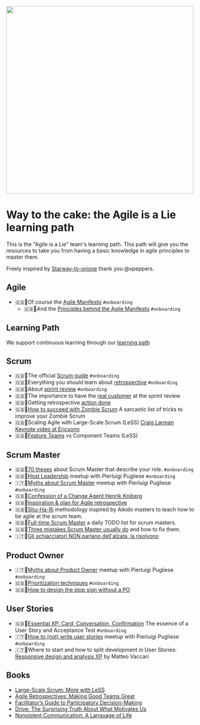 
<img src="logo/agileisalie.jpg" width="500">

# Way to the cake: the Agile is a Lie learning path
This is the "Agile is a Lie" team's learning path.
This path will give you the resources to take you from having a basic knowledge in agile principles to master them.

Freely inspired by [Starway-to-orione](https://github.com/xpeppers/starway-to-orione) thank you @xpeppers.

## Agile
* 🇬🇧📃Of course the [Agile Manifesto](https://agilemanifesto.org/) ```#onboarding```
  * 🇬🇧📃And the [Principles behind the Agile Manifesto](https://agilemanifesto.org/principles.html) ```#onboarding```

## Learning Path
We support continuous learning through our [learning path](learning-path.md)

## Scrum
* 🇬🇧📃The official [Scrum guide](https://www.scrumguides.org/scrum-guide.html) ```#onboarding```
* 🇬🇧📃Everything you should learn about [retrospective](https://retromat.org/blog/getting-started-with-retrospectives/) ```#onboarding```
* 🇬🇧📃About [sprint review](https://medium.com/@anca_51481/12-things-you-must-know-about-the-sprint-review-e57cfea4da3d) ```#onboarding```
* 🇬🇧📃The importance to have the [real customer](https://medium.com/serious-scrum/scrum-teams-need-to-know-their-real-customers-ec52cf71c717) at the sprint review
* 🇬🇧📃Getting retrospective [action done](https://www.benlinders.com/2015/getting-retrospective-actions-done/)
* 🇬🇧📃[How to succeed with Zombie Scrum](https://medium.com/the-liberators/how-to-succeed-with-zombie-scrum-aa0444f806e5) A sarcastic list of tricks to improve your Zombie Scrum
* 🇬🇧🎥Scaling Agile with Large-Scale Scrum (LeSS) [Craig Larman Keynote video at Ericsonn](https://www.youtube.com/watch?v=Gw1lLt18KzE&ab_channel=CraigLarman)
* 🇬🇧📃[Feature Teams](https://less.works/less/structure/feature-teams) vs Component Teams (LeSS)

## Scrum Master
* 🇬🇧📃[70 theses](https://age-of-product.com/70-scrum-master-theses/) about Scrum Master that describe your role. ```#onboarding```
* 🇬🇧🎥[Host Leadership](https://vimeo.com/422134332) meetup with Pierluigi Pugliese ```#onboarding```
* 🇮🇹🎥[Myths about Scrum Master](https://vimeo.com/414450263) meetup with Pierluigi Pugliese   ```#onboarding```
* 🇬🇧🎥[Confession of a Change Agent Henrik Kniberg](https://www.youtube.com/watch?v=c1W6U2duXdI&ab_channel=ScrumUkraine)
* 🇬🇧📃[Inspiration & plan for Agile retrospective](https://retromat.org/en/)
* 🇬🇧📃[Shu-Ha-Ri](https://www.scrum.org/resources/blog/shu-ha-ri-professional-coaching) methodology inspired by Aikido masters to teach how to be agile at the scrum team.
* 🇬🇧📃[Full-time Scrum Master](https://scrummasterchecklist.org/pdf/ScrumMaster_Checklist_12_unbranded.pdf) a daily TODO list for scrum masters.
* 🇬🇧📃[Three mistakes Scrum Master usually do](https://www.mountaingoatsoftware.com/blog/three-mistakes-scrum-masters-make-and-how-to-correct-them) and how to fix them.
* 🇮🇹🎥[Gli schiacciatori NON parlano dell'alzata, la risolvono](https://www.youtube.com/watch?v=5RXX-PiifXY)

## Product Owner
* 🇮🇹🎥[Myths about Product Owner](https://vimeo.com/414450686) meetup with Pierluigi Pugliese   ```#onboarding```
* 🇬🇧📃[Prioritization techniques](https://www.career.pm/briefings/product-prioritization-techniques)   ```#onboarding```
* 🇬🇧🎥[How to design the stop sign without a PO](https://youtu.be/Wac3aGn5twc)

## User Stories
* 🇬🇧📃[Essential XP: Card, Conversation, Confirmation](https://ronjeffries.com/xprog/articles/expcardconversationconfirmation/) The essence of a User Story and Acceptance Test ```#onboarding```
* 🇮🇹🎥[How to (not) write user stories](https://vimeo.com/563655496) meetup with Pierluigi Pugliese   ```#onboarding```
* 🇮🇹🎥Where to start and how to split development in User Stories: [Responsive design and analysis XP](https://www.youtube.com/watch?v=4L9aL_W-Uo0) by Matteo Vaccari

## Books
* [Large-Scale Scrum: More with LeSS](https://www.amazon.it/Large-Scale-Scrum-More-Less-Signature/dp/0321985710)
* [Agile Retrospectives: Making Good Teams Great](https://www.amazon.it/gp/product/0977616649/)
* [Facilitator’s Guide to Participatory Decision-Making](https://www.amazon.it/Facilitators-Participatory-Decision-Making-Jossey-bass-Management/dp/B01JQQGYTO)
* [Drive: The Surprising Truth About What Motivates Us](https://www.amazon.it/Drive-Surprising-Truth-About-Motivates/dp/1594484805)
* [Nonviolent Communication: A Language of Life](https://www.amazon.it/gp/product/189200528X)
